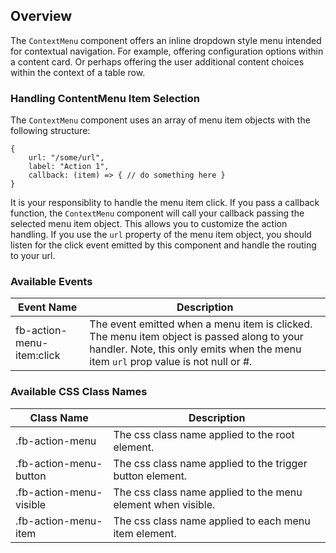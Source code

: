 ## Overview

The `ContextMenu` component offers an inline dropdown style menu intended for contextual navigation. For example, offering configuration options within a content card. Or perhaps offering the user additional content choices within the context of a table row.

### Handling ContentMenu Item Selection

The `ContextMenu` component uses an array of menu item objects with the following structure:

```
{
    url: "/some/url",
    label: "Action 1",
    callback: (item) => { // do something here }
}
```

It is your responsiblity to handle the menu item click. If you pass a callback function, the `ContextMenu` component will call your callback passing the selected menu item object. This allows you to customize the action handling. If you use the `url` property of the menu item object, you should listen for the click event emitted by this component and handle the routing to your url.

### Available Events

| Event Name | Description |
| ---------- | ----------- |
| fb-action-menu-item:click | The event emitted when a menu item is clicked. The menu item object is passed along to your handler. Note, this only emits when the menu item `url` prop value is not null or #.

### Available CSS Class Names
| Class Name | Description |
| ---------- | ----------- |
| .fb-action-menu | The css class name applied to the root element. |
| .fb-action-menu-button | The css class name applied to the trigger button element. |
| .fb-action-menu-visible | The css class name applied to the menu element when visible. |
| .fb-action-menu-item | The css class name applied to each menu item element. |